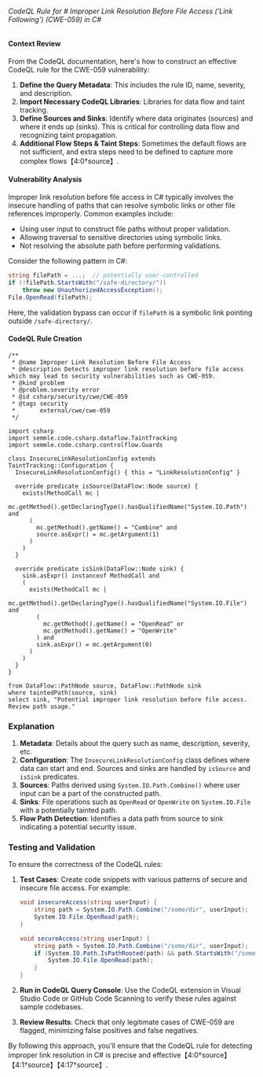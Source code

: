 ###### CodeQL Rule for # Improper Link Resolution Before File Access ('Link Following') (CWE-059) in C#

#### Context Review
From the CodeQL documentation, here's how to construct an effective CodeQL rule for the CWE-059 vulnerability:

1. **Define the Query Metadata**: This includes the rule ID, name, severity, and description.
2. **Import Necessary CodeQL Libraries**: Libraries for data flow and taint tracking.
3. **Define Sources and Sinks**: Identify where data originates (sources) and where it ends up (sinks). This is critical for controlling data flow and recognizing taint propagation.
4. **Additional Flow Steps & Taint Steps**: Sometimes the default flows are not sufficient, and extra steps need to be defined to capture more complex flows【4:0†source】.

#### Vulnerability Analysis
Improper link resolution before file access in C# typically involves the insecure handling of paths that can resolve symbolic links or other file references improperly. Common examples include:

- Using user input to construct file paths without proper validation.
- Allowing traversal to sensitive directories using symbolic links.
- Not resolving the absolute path before performing validations.

Consider the following pattern in C#:
```csharp
string filePath = ...;  // potentially user-controlled
if (!filePath.StartsWith("/safe-directory/"))
    throw new UnauthorizedAccessException();
File.OpenRead(filePath);
```

Here, the validation bypass can occur if `filePath` is a symbolic link pointing outside `/safe-directory/`.

#### CodeQL Rule Creation

```ql
/**
 * @name Improper Link Resolution Before File Access
 * @description Detects improper link resolution before file access which may lead to security vulnerabilities such as CWE-059.
 * @kind problem
 * @problem.severity error
 * @id csharp/security/cwe/CWE-059
 * @tags security
 *       external/cwe/cwe-059
 */

import csharp
import semmle.code.csharp.dataflow.TaintTracking
import semmle.code.csharp.controlflow.Guards

class InsecureLinkResolutionConfig extends TaintTracking::Configuration {
  InsecureLinkResolutionConfig() { this = "LinkResolutionConfig" }

  override predicate isSource(DataFlow::Node source) {
    exists(MethodCall mc |
      mc.getMethod().getDeclaringType().hasQualifiedName("System.IO.Path") and
      (
        mc.getMethod().getName() = "Combine" and
        source.asExpr() = mc.getArgument(1)
      )
    )
  }

  override predicate isSink(DataFlow::Node sink) {
    sink.asExpr() instanceof MethodCall and
    (
      exists(MethodCall mc |
        mc.getMethod().getDeclaringType().hasQualifiedName("System.IO.File") and
        (
          mc.getMethod().getName() = "OpenRead" or
          mc.getMethod().getName() = "OpenWrite"
        ) and
        sink.asExpr() = mc.getArgument(0)
      )
    )
  }
}

from DataFlow::PathNode source, DataFlow::PathNode sink
where taintedPath(source, sink)
select sink, "Potential improper link resolution before file access. Review path usage."
```

### Explanation
1. **Metadata**: Details about the query such as name, description, severity, etc.
2. **Configuration**: The `InsecureLinkResolutionConfig` class defines where data can start and end. Sources and sinks are handled by `isSource` and `isSink` predicates.
3. **Sources**: Paths derived using `System.IO.Path.Combine()` where user input can be a part of the constructed path.
4. **Sinks**: File operations such as `OpenRead` or `OpenWrite` on `System.IO.File` with a potentially tainted path.
5. **Flow Path Detection**: Identifies a data path from source to sink indicating a potential security issue.

### Testing and Validation
To ensure the correctness of the CodeQL rules:

1. **Test Cases**: Create code snippets with various patterns of secure and insecure file access. For example:
    ```csharp
    void insecureAccess(string userInput) {
        string path = System.IO.Path.Combine("/some/dir", userInput);
        System.IO.File.OpenRead(path);
    }
    ```

    ```csharp
    void secureAccess(string userInput) {
        string path = System.IO.Path.Combine("/some/dir", userInput);
        if (System.IO.Path.IsPathRooted(path) && path.StartsWith("/some/dir")) {
            System.IO.File.OpenRead(path);
        }
    }
    ```

2. **Run in CodeQL Query Console**: Use the CodeQL extension in Visual Studio Code or GitHub Code Scanning to verify these rules against sample codebases.
3. **Review Results**: Check that only legitimate cases of CWE-059 are flagged, minimizing false positives and false negatives.

By following this approach, you'll ensure that the CodeQL rule for detecting improper link resolution in C# is precise and effective【4:0†source】【4:1†source】【4:17†source】.